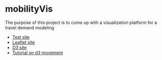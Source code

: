 # mobilityVis
The purpose of this project is to come up with a visualization platform for a travel demand modeling

* [Test site](https://alephcero.github.io/mobilityVis/) 
* [Leaflet site](http://leafletjs.com/)
* [D3 site](https://d3js.org/)
* [Tutorial on d3 movement](http://zevross.com/blog/2014/09/30/use-the-amazing-d3-library-to-animate-a-path-on-a-leaflet-map/)
